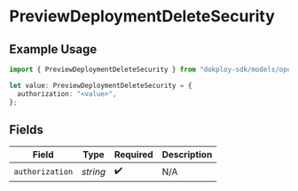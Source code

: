 # PreviewDeploymentDeleteSecurity

## Example Usage

```typescript
import { PreviewDeploymentDeleteSecurity } from "dokploy-sdk/models/operations";

let value: PreviewDeploymentDeleteSecurity = {
  authorization: "<value>",
};
```

## Fields

| Field              | Type               | Required           | Description        |
| ------------------ | ------------------ | ------------------ | ------------------ |
| `authorization`    | *string*           | :heavy_check_mark: | N/A                |